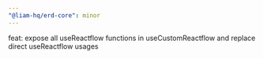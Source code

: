 ```yaml
---
"@liam-hq/erd-core": minor
---
```


feat: expose all useReactflow functions in useCustomReactflow and replace direct useReactflow usages
